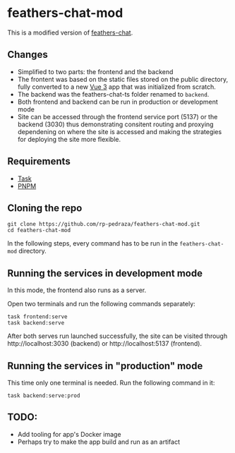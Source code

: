 # feathers-chat-mod

This is a modified version of [feathers-chat](https://github.com/feathersjs/feathers-chat).

## Changes

- Simplified to two parts: the frontend and the backend
- The frontent was based on the static files stored on the public directory,
  fully converted to a new [Vue 3](https://vuejs.org/) app that was initialized from scratch.
- The backend was the feathers-chat-ts folder renamed to `backend`.
- Both frontend and backend can be run in production or development mode
- Site can be accessed through the frontend service port (5137) or the backend (3030) thus
  demonstrating consitent routing and proxying dependening on where the site is accessed and making
  the strategies for deploying the site more flexible.

## Requirements

- [Task](https://taskfile.dev/installation/)
- [PNPM](https://pnpm.io/installation)

## Cloning the repo

    git clone https://github.com/rp-pedraza/feathers-chat-mod.git
    cd feathers-chat-mod

In the following steps, every command has to be run in the `feathers-chat-mod` directory.

## Running the services in development mode

In this mode, the frontend also runs as a server.

Open two terminals and run the following commands separately:

    task frontend:serve
    task backend:serve

After both serves run launched successfully, the site can be visited through http://localhost:3030 (backend) or
http://localhost:5137 (frontend).

## Running the services in "production" mode

This time only one terminal is needed.  Run the following command in it:

    task backend:serve:prod

## TODO:

- Add tooling for app's Docker image
- Perhaps try to make the app build and run as an artifact
